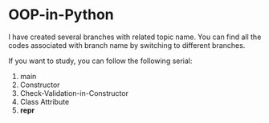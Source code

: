 # OOP-in-Python
I have created several branches with related topic name. You can find all the codes associated with branch name by switching to different branches. 

If you want to study, you can follow the following serial:
1. main
2. Constructor
3. Check-Validation-in-Constructor
4. Class Attribute
5. __repr__

